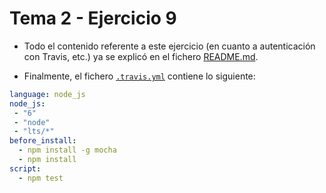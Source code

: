 # Tema 2 - Ejercicio 9

- Todo el contenido referente a este ejercicio (en cuanto a autenticación con Travis, etc.) ya se explicó en el fichero [README.md](https://github.com/adrianmorente/PracticasIV/blob/master/README.md).

- Finalmente, el fichero [`.travis.yml`](https://github.com/adrianmorente/PracticasIV/blob/master/.travis.yml) contiene lo siguiente:

```yaml
language: node_js
node_js:
 - "6"
 - "node"
 - "lts/*"
before_install:
  - npm install -g mocha
  - npm install
script:
  - npm test
```
